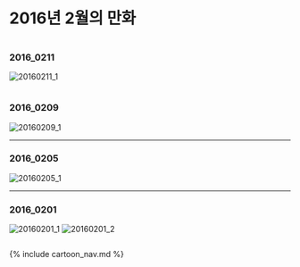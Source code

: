 # 2016년 2월의 만화
```
```
### 2016_0211
![20160211_1](/2016_02/20160211_1.jpg)
```
```
### 2016_0209
![20160209_1](/2016_02/20160209_1.jpg)
* * *
### 2016_0205
![20160205_1](/2016_02/20160205_1.jpg)
* * *
### 2016_0201
![20160201_1](/2016_02/20160201_1.jpg)
![20160201_2](/2016_02/20160201_2.jpg)
```
```
{% include cartoon_nav.md %}
